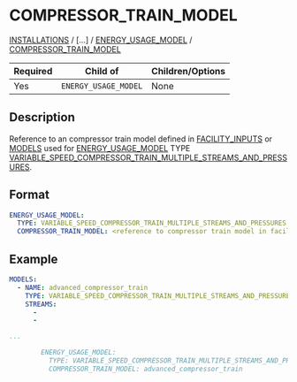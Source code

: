 # COMPRESSOR_TRAIN_MODEL

[INSTALLATIONS](INSTALLATIONS) /
[...] / 
[ENERGY_USAGE_MODEL](ENERGY_USAGE_MODEL) /
[COMPRESSOR_TRAIN_MODEL](COMPRESSOR_TRAIN_MODEL)

| Required   | Child of                  | Children/Options                   |
|------------|---------------------------|------------------------------------|
| Yes        | `ENERGY_USAGE_MODEL`      | None                               |

## Description
Reference to an compressor train model defined in [FACILITY_INPUTS](FACILITY_INPUTS) or 
[MODELS](MODELS) used for [ENERGY_USAGE_MODEL](ENERGY_USAGE_MODEL) 
TYPE [VARIABLE_SPEED_COMPRESSOR_TRAIN_MULTIPLE_STREAMS_AND_PRESSURES](ENERGY_USAGE_MODEL#variable_speed_compressor_train_multiple_streams_and_pressures-energy-usage-model).

## Format
~~~~~~~~yaml
ENERGY_USAGE_MODEL:
  TYPE: VARIABLE_SPEED_COMPRESSOR_TRAIN_MULTIPLE_STREAMS_AND_PRESSURES
  COMPRESSOR_TRAIN_MODEL: <reference to compressor train model in facility inputs or models of compressor type>
~~~~~~~~

## Example
~~~~~~~~yaml
MODELS:
  - NAME: advanced_compressor_train
    TYPE: VARIABLE_SPEED_COMPRESSOR_TRAIN_MULTIPLE_STREAMS_AND_PRESSURES
    STREAMS:
      -
      -

...

        ENERGY_USAGE_MODEL:
          TYPE: VARIABLE_SPEED_COMPRESSOR_TRAIN_MULTIPLE_STREAMS_AND_PRESSURES
          COMPRESSOR_TRAIN_MODEL: advanced_compressor_train
~~~~~~~~

